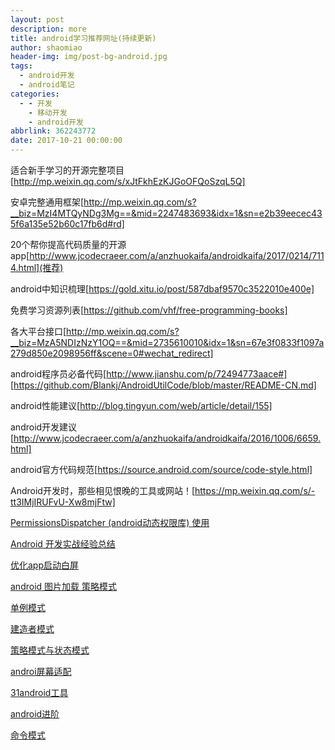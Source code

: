 ```yaml
---
layout: post
description: more
title: android学习推荐网址(持续更新)
author: shaomiao
header-img: img/post-bg-android.jpg
tags:
  - android开发
  - android笔记
categories:
  - - 开发
    - 移动开发
    - android开发
abbrlink: 362243772
date: 2017-10-21 00:00:00
---
```

适合新手学习的开源完整项目 [http://mp.weixin.qq.com/s/xJtFkhEzKJGoOFQoSzqL5Q]

安卓完整通用框架[http://mp.weixin.qq.com/s?__biz=MzI4MTQyNDg3Mg==&mid=2247483693&idx=1&sn=e2b39eecec435f6a135e52b60c17fb6d#rd]

20个帮你提高代码质量的开源app[http://www.jcodecraeer.com/a/anzhuokaifa/androidkaifa/2017/0214/7114.html](推荐)

android中知识梳理[https://gold.xitu.io/post/587dbaf9570c3522010e400e]

免费学习资源列表[https://github.com/vhf/free-programming-books]

各大平台接口[http://mp.weixin.qq.com/s?__biz=MzA5NDIzNzY1OQ==&mid=2735610010&idx=1&sn=67e3f0833f1097a279d850e2098956ff&scene=0#wechat_redirect]

android程序员必备代码[http://www.jianshu.com/p/72494773aace#]
[https://github.com/Blankj/AndroidUtilCode/blob/master/README-CN.md]

android性能建议[http://blog.tingyun.com/web/article/detail/155]

android开发建议[http://www.jcodecraeer.com/a/anzhuokaifa/androidkaifa/2016/1006/6659.html]

android官方代码规范[https://source.android.com/source/code-style.html]

Android开发时，那些相见恨晚的工具或网站！[https://mp.weixin.qq.com/s/-tt3IMjIRUFvU-Xw8mjFtw]

[PermissionsDispatcher (android动态权限库) 使用](http://blog.csdn.net/quan356270259/article/details/50876272)

[Android 开发实战经验总结](https://yq.aliyun.com/articles/14852?utm_campaign=wenzhang&utm_medium=article&utm_source=QQ-qun&2017316&utm_content=m_13744)

[优化app启动白屏](http://wuxiaolong.me/2017/03/13/appStart/)

[android 图片加载 策略模式](http://blog.csdn.net/s003603u/article/details/53436089#使用策略模式封装图片加载策略)

[单例模式](http://blog.csdn.net/s003603u/article/details/51982140)

[建造者模式](http://blog.csdn.net/s003603u/article/details/51967809)

[策略模式与状态模式](http://blog.csdn.net/s003603u/article/details/52033391)

[androi屏幕适配](http://blog.csdn.net/zhaokaiqiang1992/article/details/45419023)

[31android工具](https://juejin.im/entry/59278d322f301e006c2e02cc)

[android进阶](http://blog.csdn.net/u011240877/article/details/68939826)

[命令模式](http://www.cnblogs.com/hegezhou_hot/archive/2011/02/26/1965769.html)
